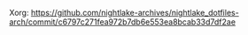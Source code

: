 Xorg: https://github.com/nightlake-archives/nightlake_dotfiles-arch/commit/c6797c271fea972b7db6e553ea8bcab33d7df2ae
